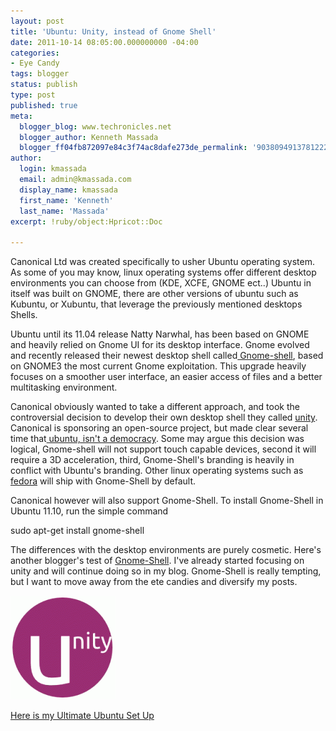 ```yaml
---
layout: post
title: 'Ubuntu: Unity, instead of Gnome Shell'
date: 2011-10-14 08:05:00.000000000 -04:00
categories:
- Eye Candy
tags: blogger
status: publish
type: post
published: true
meta:
  blogger_blog: www.techronicles.net
  blogger_author: Kenneth Massada
  blogger_ff04fb872097e84c3f74ac8dafe273de_permalink: '9038094913781222898'
author:
  login: kmassada
  email: admin@kmassada.com
  display_name: kmassada
  first_name: 'Kenneth'
  last_name: 'Massada'
excerpt: !ruby/object:Hpricot::Doc

---
```


<p>Canonical Ltd was created specifically to usher Ubuntu operating system. As some of you may know, linux operating systems offer different desktop environments you can choose from (KDE, XCFE, GNOME ect..) Ubuntu in itself was built on GNOME, there are other versions of ubuntu such as Kubuntu, or Xubuntu, that leverage the previously mentioned desktops Shells. </p>
<p> Ubuntu until its 11.04 release Natty Narwhal, has been based on GNOME and heavily relied on Gnome UI for its desktop interface. Gnome evolved and recently released their newest desktop shell called<a href="http://live.gnome.org/GnomeShell"> Gnome-shell</a>, based on GNOME3 the most current Gnome exploitation. This upgrade heavily focuses on a smoother user interface, an easier access of files and a better multitasking environment. </p>
<p> Canonical obviously wanted to take a different approach, and took the controversial decision to develop their own desktop shell they called <a href="http://www.techronicles.net/2011/10/ubuntu-unity-roundup.html">unity</a>. Canonical is sponsoring an open-source project, but made clear several time that<a href="http://downloadsquad.switched.com/2010/03/19/mark-shuttleworth-clarifies-ubuntu-is-not-a-democracy/"> ubuntu, isn't a democracy</a>.  Some may argue this decision was logical, Gnome-shell will not support touch capable devices, second it will require a 3D acceleration, third, Gnome-Shell's branding is heavily in conflict with Ubuntu's branding. Other linux operating systems such as <a href="http://fedoraproject.org/wiki/Features/Gnome3">fedora</a> will ship with Gnome-Shell by default. </p>
<p> Canonical however will also support Gnome-Shell. To install Gnome-Shell in Ubuntu 11.10, run the simple command</p>
<p> sudo apt-get install gnome-shell</p>
<p> The differences with the desktop environments are purely cosmetic. Here's another blogger's test of <a href="http://www.techdrivein.com/2011/09/gnome-shell-in-ubuntu-1110-first.html">Gnome-Shell</a>. I've already started focusing on unity and will continue doing so in my blog. Gnome-Shell is really tempting, but I want to move away from the ete candies and diversify my posts. </p>
<p><a href="http://techronilces.files.wordpress.com/2011/10/0de67-unity.png"><img border="0" src="/images/wp/0de67-unity.png" /></a></p>
<p> <a href="http://www.techronicles.net/2011/10/ubuntu-ultimate-set-up-round-up.html">Here is my Ultimate Ubuntu Set Up</a></p>
